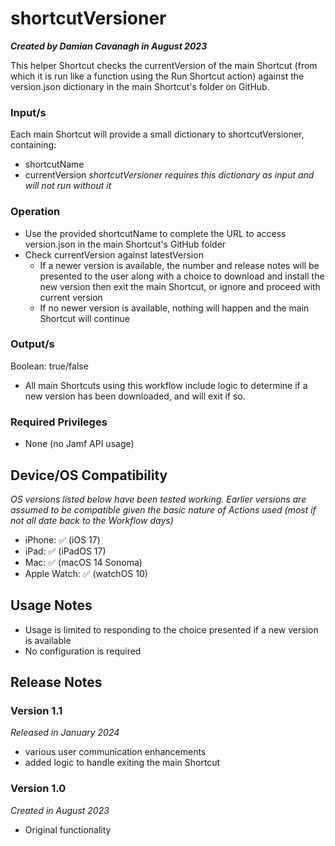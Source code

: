 # shortcutVersioner

***Created by Damian Cavanagh in August 2023***

This helper Shortcut checks the currentVersion of the main Shortcut (from which it is run like a function using the Run Shortcut action) against the version.json dictionary in the main Shortcut's folder on GitHub. 


### Input/s
Each main Shortcut will provide a small dictionary to shortcutVersioner, containing:
- shortcutName
- currentVersion
*shortcutVersioner requires this dictionary as input and will not run without it* 

### Operation
- Use the provided shortcutName to complete the URL to access version.json in the main Shortcut's GitHub folder
- Check currentVersion against latestVersion
  - If a newer version is available, the number and release notes will be presented to the user along with a choice to download and install the new version then exit the main Shortcut, or ignore and proceed with current version
  - If no newer version is available, nothing will happen and the main Shortcut will continue

### Output/s
Boolean: true/false
- All main Shortcuts using this workflow include logic to determine if a new version has been downloaded, and will exit if so. 


### Required Privileges
- None (no Jamf API usage)


## Device/OS Compatibility
*OS versions listed below have been tested working. Earlier versions are assumed to be compatible given the basic nature of Actions used (most if not all date back to the Workflow days)*
- iPhone: 		✅ (iOS 17)
- iPad:  		✅ (iPadOS 17)
- Mac:  		✅ (macOS 14 Sonoma)
- Apple Watch: 	✅ (watchOS 10)


## Usage Notes
- Usage is limited to responding to the choice presented if a new version is available
- No configuration is required


## Release Notes
### Version 1.1
*Released in January 2024*
- various user communication enhancements
- added logic to handle exiting the main Shortcut

### Version 1.0
*Created in August 2023*
- Original functionality
